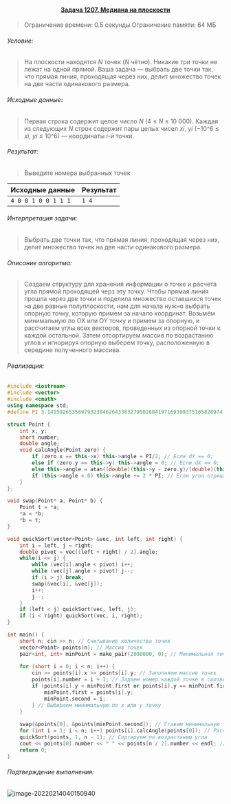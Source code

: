 #### <div align="center"> [Задача 1207. Медиана на плоскости](https://acm.timus.ru/problem.aspx?space=1&num=1207) </div>

>Ограничение времени: 0.5 секунды
>Ограничение памяти: 64 МБ

###### Условие:

> На плоскости находятся *N* точек (*N* чётно). Никакие три точки не лежат на одной прямой. Ваша задача — выбрать две точки так, что прямая линия, проходящая через них, делит множество точек на две части одинакового размера.

###### Исходные данные:

> Первая строка содержит целое число *N* (4 ≤ *N* ≤ 10 000). Каждая из следующих *N* строк содержит пары целых чисел *xi*, *yi* (−10^6 ≤ *xi*, *yi* ≤ 10^6) — координаты *i*-й точки.

###### Результат:

> Выведите номера выбранных точек

| Исходные данные      | Результат |
| -------------------- | --------- |
| `4 0 0 1 0 0 1 1 1 ` | `1 4`     |

###### Интерпретация задачи:

>  Выбрать две точки так, что прямая линия, проходящая через них, делит множество точек на две части одинакового размера.

###### Описание алгоритма:

>  Создаем структуру для хранения информации о точке и расчета угла прямой проходящей черз эту точку. Чтобы прямая линия прошла через две точки и поделила множество оставшихся точек на две равные полуплоскости, нам для начала нужно выбрать опорную точку, которую примем за начало координат. Возьмём минимальную по OX или OY точку и примем за опорную, и рассчитаем углы всех векторов, проведенных из опорной точки к каждой остальной. Затем отсортируем массив по возрастанию углов и игнорируя опорную выберем точку, расположенную в середине полученного массива.

###### Реализация:

```cpp
#include <iostream>
#include <vector>
#include <cmath>
using namespace std;
#define PI 3.141592653589793238462643383279502884197169399375105820974

struct Point {
    int x, y;
    short number;
    double angle;
    void calcAngle(Point zero) {
        if (zero.x == this->x) this->angle = PI/2; // Если dY == 0;
        else if (zero.y == this->y) this->angle = 0; // Если dX == 0;
        else this->angle = atan((double)(this->y - zero.y)/(double)(this->x - zero.x)); // ПРосто рассчет угла
        if (this->angle < 0) this->angle += 2 * PI; // Если угол отрицательный - вносим в диапазон положительных чисел
    }
};

void swap(Point* a, Point* b) {
	Point t = *a;
	*a = *b;
	*b = t;
}

void quickSort(vector<Point> &vec, int left, int right) {
    int i = left, j = right;
    double pivot = vec[(left + right) / 2].angle;
    while(i <= j) {
        while (vec[i].angle < pivot) i++;
        while (vec[j].angle > pivot) j--;
        if (i > j) break;
        swap(&vec[i], &vec[j]);
        i++;
        j--;
    }
    if (left < j) quickSort(vec, left, j);
    if (i < right) quickSort(vec, i, right);
}

int main() {
    short n; cin >> n; // Считывание количества точек
    vector<Point> points(n); // Массив точек
    pair<int, int> minPoint = make_pair(2000000, 0); // Минимальная точка по X или Y
    
    for (short i = 0; i < n; i++) {
        cin >> points[i].x >> points[i].y; // Заполняем массив точек
        points[i].number = i + 1; // Задаем номер каждой точке в соответствии с порядком считывания
        if (points[i].y < minPoint.first or points[i].y == minPoint.first and points[i].x < points[minPoint.second].x) {
            minPoint.first = points[i].y;
            minPoint.second = i;
        } // Выбираем минимальную по x или y точку
    }
    
    swap(&points[0], &points[minPoint.second]); // Ставим минимальную точку в начало
    for (int i = 1; i < n; i++) points[i].calcAngle(points[0]); // Рассчитываем угол относительно начальной точки
    quickSort(points, 1, n - 1); // Сортируем по возрастанию угла
    cout << points[0].number << " " << points[n / 2].number << endl; // Искомые точки - минимальная и средняя по углу
    return 0;
}
```

###### Подтверждение выполнения:

![image-20220214040150940](C:\Users\User\AppData\Roaming\Typora\typora-user-images\image-20220214040150940.png)
